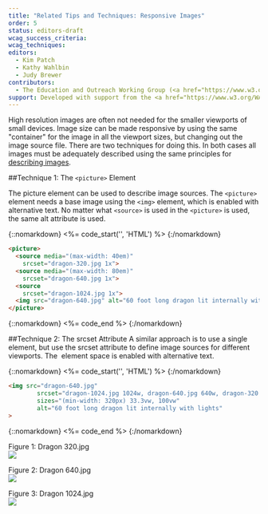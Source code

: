```yaml
---
title: "Related Tips and Techniques: Responsive Images"
order: 5
status: editors-draft
wcag_success_criteria:
wcag_techniques:
editors:
  - Kim Patch
  - Kathy Wahlbin
  - Judy Brewer
contributors:
  - The Education and Outreach Working Group (<a href="https://www.w3.org/WAI/EO/">EOWG</a>)
support: Developed with support from the <a href="https://www.w3.org/WAI/WCAGTA/">U.S. Access Board, WCAG TA Project</a>
---
```


High resolution images are often not needed for the smaller viewports of small devices. Image size can be made responsive by using the same "container" for the image in all the viewport sizes, but changing out the image source file. There are two techniques for doing this. In both cases all images must be adequately described using the same principles for [describing images](https://www.w3.org/WAI/tutorials/images/).

##Technique 1: The `<picture>` Element

The picture element can be used to describe image sources. The `<picture>` element needs a base image using the `<img>` element, which is enabled with alternative text. No matter what `<source>` is used in the `<picture>` is used, the same alt attribute is used.

{::nomarkdown}
<%= code_start('', 'HTML') %>
{:/nomarkdown}

~~~html
<picture>
  <source media="(max-width: 40em)"
    srcset="dragon-320.jpg 1x">
  <source media="(max-width: 80em)"
    srcset="dragon-640.jpg 1x">
  <source
    srcset="dragon-1024.jpg 1x">
  <img src="dragon-640.jpg" alt="60 foot long dragon lit internally with lights">
</picture>
~~~

{::nomarkdown}
<%= code_end %>
{:/nomarkdown}


##Technique 2: The srcset Attribute
A similar approach is to use a single <img> element, but use the srcset attribute to define image sources for different viewports. The <img> element space is enabled with alternative text.

{::nomarkdown}
<%= code_start('', 'HTML') %>
{:/nomarkdown}

~~~html
<img src="dragon-640.jpg"
        srcset="dragon-1024.jpg 1024w, dragon-640.jpg 640w, dragon-320.jpg 320w"
        sizes="(min-width: 320px) 33.3vw, 100vw"
        alt="60 foot long dragon lit internally with lights"
>
~~~

{::nomarkdown}
<%= code_end %>
{:/nomarkdown}

Figure 1: Dragon 320.jpg<br>
![](mobile-dragon-small.jpg)

Figure 2: Dragon 640.jpg<br>
![](mobile-dragon-medium.jpg)

Figure 3: Dragon 1024.jpg<br>
![](mobile-dragon-large.jpg)
